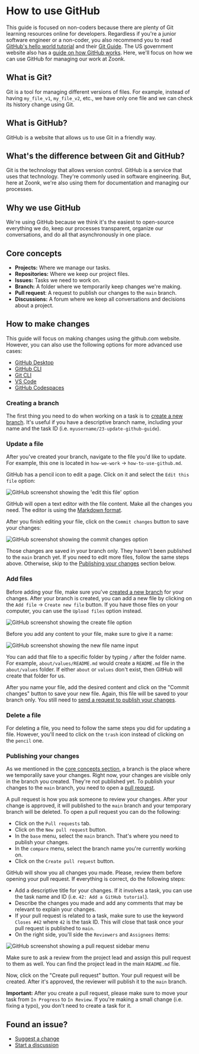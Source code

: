 # How to use GitHub

This guide is focused on non-coders because there are plenty of Git learning resources online for developers.
Regardless if you're a junior software engineer or a non-coder, you also recommend you to read [GitHub's hello world tutorial](https://docs.github.com/en/get-started/quickstart/hello-world) and their [Git Guide](https://github.com/git-guides/install-git).
The US government website also has a [guide on how GitHub works](https://digital.gov/resources/an-introduction-github/).
Here, we'll focus on how we can use GitHub for managing our work at Zoonk.

## What is Git?

Git is a tool for managing different versions of files.
For example, instead of having `my_file_v1`, `my_file_v2`, etc., we have only one file and we can check its history change using Git.

## What is GitHub?

GitHub is a website that allows us to use Git in a friendly way.

## What's the difference between Git and GitHub?

Git is the technology that allows version control. GitHub is a service that uses that technology.
They're commonly used in software engineering.
But, here at Zoonk, we're also using them for documentation and managing our processes.

## Why we use GitHub

We're using GitHub because we think it's the easiest to open-source everything we do,
keep our processes transparent, organize our conversations, and do all that asynchronously in one place.

## Core concepts

- **Projects:** Where we manage our tasks.
- **Repositories:** Where we keep our project files.
- **Issues:** Tasks we need to work on.
- **Branch:** A folder where we temporarily keep changes we're making.
- **Pull request**: A request to publish our changes to the `main` branch.
- **Discussions:** A forum where we keep all conversations and decisions about a project.

## How to make changes

This guide will focus on making changes using the github.com website.
However, you can also use the following options for more advanced use cases:

- [GitHub Desktop](https://desktop.github.com/)
- [GitHub CLI](https://cli.github.com/)
- [Git CLI](https://github.com/git-guides/install-git)
- [VS Code](https://code.visualstudio.com/)
- [GitHub Codespaces](https://github.com/features/codespaces)

### Creating a branch

The first thing you need to do when working on a task is to [create a new branch](https://docs.github.com/en/desktop/contributing-and-collaborating-using-github-desktop/making-changes-in-a-branch/managing-branches).
It's useful if you have a descriptive branch name, including your name and the task ID (i.e. `myusername/23-update-github-guide`).

### Update a file

After you've created your branch, navigate to the file you'd like to update.
For example, this one is located in `how-we-work` -> `how-to-use-github.md`.

GitHub has a pencil icon to edit a page. Click on it and select the `Edit this file` option:

<img alt="GitHub screenshot showing the 'edit this file' option" src="https://user-images.githubusercontent.com/4393133/175760174-2da05369-b088-43e5-abc7-5070efa32f4a.png">

GitHub will open a text editor with the file content.
Make all the changes you need.
The editor is using the [Markdown format](https://www.markdownguide.org/getting-started/).

After you finish editing your file, click on the `Commit changes` button to save your changes:

<img alt="GitHub screenshot showing the commit changes option" src="https://user-images.githubusercontent.com/4393133/175760264-4386974a-eb66-4827-a981-a2fe0f3b47df.png">

Those changes are saved in your branch only.
They haven't been published to the `main` branch yet.
If you need to edit more files, follow the same steps above.
Otherwise, skip to the [Publishing your changes](#publishing-your-changes) section below.

### Add files

Before adding your file, make sure you've [created a new branch](#creating-a-branch) for your changes.
After your branch is created, you can add a new file by clicking on the `Add file` -> `Create new file` button.
If you have those files on your computer, you can use the `Upload files` option instead.

<img alt="GitHub screenshot showing the create file option" src="https://user-images.githubusercontent.com/4393133/175760441-23dbdf2b-71af-4020-b9ce-7fc79571436d.png">

Before you add any content to your file, make sure to give it a name:

<img alt="GitHub screenshot showing the new file name input" src="https://user-images.githubusercontent.com/4393133/175760469-2a4c19c0-4371-4ac5-abc7-c8566170863d.png">

You can add that file to a specific folder by typing `/` after the folder name.
For example, `about/values/README.md` would create a `README.md` file in the `about/values` folder.
If either `about` or `values` don't exist, then GitHub will create that folder for us.

After you name your file, add the desired content and click on the "Commit changes" button to save your new file.
Again, this file will be saved to your branch only.
You still need to [send a request to publish your changes](#publishing-your-changes).

### Delete a file

For deleting a file, you need to follow the same steps you did for updating a file.
However, you'll need to click on the `trash` icon instead of clicking on the `pencil` one.

### Publishing your changes

As we mentioned in the [core concepts section](#core-concepts), a branch is the place where we temporalily save your changes.
Right now, your changes are visible only in the branch you created. They're not published yet.
To publish your changes to the `main` branch, you need to open a [pull request](https://docs.github.com/en/pull-requests/collaborating-with-pull-requests/proposing-changes-to-your-work-with-pull-requests/about-pull-requests).

A pull request is how you ask someone to review your changes.
After your change is approved, it will published to the `main` branch and your temporary branch will be deleted.
To open a pull request you can do the following:

- Click on the `Pull requests` tab.
- Click on the `New pull request` button.
- In the `base` menu, select the `main` branch. That's where you need to publish your changes.
- In the `compare` menu, select the branch name you're currently working on.
- Click on the `Create pull request` button.

GitHub will show you all changes you made. Please, review them before opening your pull request.
If everything is correct, do the following steps:

- Add a descriptive title for your changes. If it involves a task, you can use the task name and ID (i.e. `42: Add a GitHub tutorial`).
- Describe the changes you made and add any comments that may be relevant to explain your changes.
- If your pull request is related to a task, make sure to use the keyword `Closes #42` where `42` is the task ID.
This will close that task once your pull request is published to `main`.
- On the right side, you'll side the `Reviewers` and `Assignees` items:

<img alt="GitHub screenshot showing a pull request sidebar menu" src="https://user-images.githubusercontent.com/4393133/175761006-966d6a5c-b91e-49fe-bf07-0520e223974e.png">

Make sure to ask a review from the project lead and assign this pull request to them as well.
You can find the project lead in the main `README.md` file.

Now, click on the "Create pull request" button.
Your pull request will be created.
After it's approved, the reviewer will publish it to the `main` branch.

**Important:** After you create a pull request, please make sure to move your task from `In Progress` to `In Review`.
If you're making a small change (i.e. fixing a typo), you don't need to create a task for it.

## Found an issue?

- [Suggest a change](https://github.com/zoonk/handbook/edit/main/how-we-work/how-to-use-github.md)
- [Start a discussion](https://github.com/zoonk/handbook/discussions/new)
